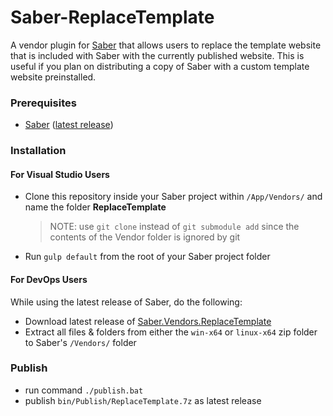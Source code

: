 # Saber-ReplaceTemplate
A vendor plugin for [Saber](https://saber.datasilk.io) that allows users to replace the template website that is included with Saber with the currently published website. This is useful if you plan on distributing a copy of Saber with a custom template website preinstalled.

### Prerequisites
* [Saber](https://saber.datasilk.io) ([latest release](https://github.com/Datasilk/Saber/releases))

### Installation
#### For Visual Studio Users
* Clone this repository inside your Saber project within `/App/Vendors/` and name the folder **ReplaceTemplate**
	> NOTE: use `git clone` instead of `git submodule add` since the contents of the Vendor folder is ignored by git
* Run `gulp default` from the root of your Saber project folder

#### For DevOps Users
While using the latest release of Saber, do the following:
* Download latest release of [Saber.Vendors.ReplaceTemplate](https://github.com/Datasilk/Saber-ReplaceTemplate/releases)
* Extract all files & folders from either the `win-x64` or `linux-x64` zip folder to Saber's `/Vendors/` folder

### Publish
* run command `./publish.bat`
* publish `bin/Publish/ReplaceTemplate.7z` as latest release

